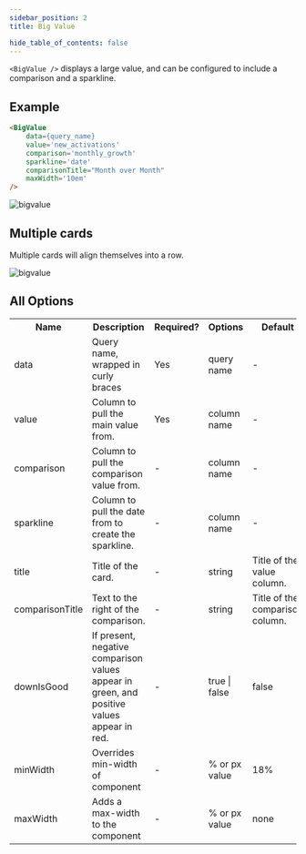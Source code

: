 ```yaml
---
sidebar_position: 2
title: Big Value

hide_table_of_contents: false
---
```


`<BigValue />` displays a large value, and can be configured to include a comparison and a sparkline.

## Example

```markdown
<BigValue 
    data={query_name} 
    value='new_activations' 
    comparison='monthly_growth' 
    sparkline='date'
    comparisonTitle="Month over Month"
    maxWidth='10em'
/>
```

![bigvalue](/img/bigvalueexample.png)

## Multiple cards

Multiple cards will align themselves into a row.

![bigvalue](/img/bigvaluerow.png)

## All Options

<table>						 
    <tr>	
        <th class='tleft'>Name</th>	
        <th class='tleft'>Description</th>	
        <th>Required?</th>	
        <th>Options</th>	
        <th>Default</th>	
    </tr>
    <tr>	
        <td>data</td>	
        <td>Query name, wrapped in curly braces</td>	
        <td class='tcenter'>Yes</td>	
        <td class='tcenter'>query name</td>	
        <td class='tcenter'>-</td>	
    </tr>
    <tr>	
        <td>value</td>	
        <td>Column to pull the main value from.</td>	
        <td class='tcenter'>Yes</td>	
        <td class='tcenter'>column name</td>	
        <td class='tcenter'>-</td>
    </tr>
    <tr>	
        <td>comparison</td>	
        <td>Column to pull the comparison value from.</td>	
        <td class='tcenter'>-</td>	
        <td class='tcenter'>column name</td>	
        <td class='tcenter'>-</td>
    </tr>
    <tr>	
        <td>sparkline</td>	
        <td>Column to pull the date from to create the sparkline.</td>	
        <td class='tcenter'>-</td>	
        <td class='tcenter'>column name</td>	
        <td class='tcenter'>-</td>
    </tr>
    <tr>	
        <td>title</td>	
        <td>Title of the card.</td>	
        <td class='tcenter'>-</td>	
        <td class='tcenter'>string</td>	
        <td class='tcenter'>Title of the value column.</td>
    </tr>
    <tr>	
        <td>comparisonTitle</td>	
        <td>Text to the right of the comparison.</td>	
        <td class='tcenter'>-</td>	
        <td class='tcenter'>string</td>	
        <td class='tcenter'>Title of the comparison column.</td>
    </tr>
    <tr>	
        <td>downIsGood</td>	
        <td>If present, negative comparison values appear in green, and positive values appear in red.</td>	
        <td class='tcenter'>-</td>	
        <td class='tcenter'>true | false</td>
        <td class='tcenter'>false</td>
    </tr>
    <tr>	
        <td>minWidth</td>	
        <td>Overrides min-width of component</td>	
        <td class='tcenter'>-</td>	
        <td class='tcenter'>% or px value</td>	
        <td class='tcenter'>18%</td>
    </tr>
    <tr>	
        <td>maxWidth</td>	
        <td>Adds a max-width to the component</td>	
        <td class='tcenter'>-</td>	
        <td class='tcenter'>% or px value</td>	
        <td class='tcenter'>none</td>
    </tr>
</table>
